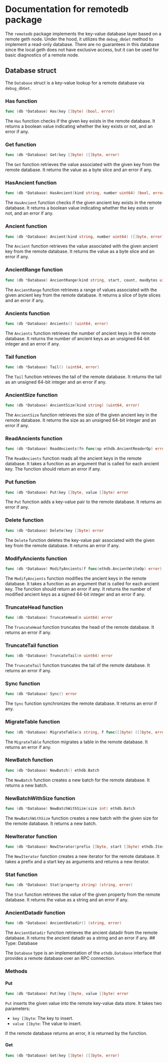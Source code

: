 # Documentation for remotedb package

The `remotedb` package implements the key-value database layer based on a remote geth node. Under the hood, it utilizes the `debug_dbGet` method to implement a read-only database. There are no guarantees in this database since the local geth does not have exclusive access, but it can be used for basic diagnostics of a remote node.

## Database struct

The `Database` struct is a key-value lookup for a remote database via `debug_dbGet`.

### Has function

```go
func (db *Database) Has(key []byte) (bool, error)
```

The `Has` function checks if the given key exists in the remote database. It returns a boolean value indicating whether the key exists or not, and an error if any.

### Get function

```go
func (db *Database) Get(key []byte) ([]byte, error)
```

The `Get` function retrieves the value associated with the given key from the remote database. It returns the value as a byte slice and an error if any.

### HasAncient function

```go
func (db *Database) HasAncient(kind string, number uint64) (bool, error)
```

The `HasAncient` function checks if the given ancient key exists in the remote database. It returns a boolean value indicating whether the key exists or not, and an error if any.

### Ancient function

```go
func (db *Database) Ancient(kind string, number uint64) ([]byte, error)
```

The `Ancient` function retrieves the value associated with the given ancient key from the remote database. It returns the value as a byte slice and an error if any.

### AncientRange function

```go
func (db *Database) AncientRange(kind string, start, count, maxBytes uint64) ([][]byte, error)
```

The `AncientRange` function retrieves a range of values associated with the given ancient key from the remote database. It returns a slice of byte slices and an error if any.

### Ancients function

```go
func (db *Database) Ancients() (uint64, error)
```

The `Ancients` function retrieves the number of ancient keys in the remote database. It returns the number of ancient keys as an unsigned 64-bit integer and an error if any.

### Tail function

```go
func (db *Database) Tail() (uint64, error)
```

The `Tail` function retrieves the tail of the remote database. It returns the tail as an unsigned 64-bit integer and an error if any.

### AncientSize function

```go
func (db *Database) AncientSize(kind string) (uint64, error)
```

The `AncientSize` function retrieves the size of the given ancient key in the remote database. It returns the size as an unsigned 64-bit integer and an error if any.

### ReadAncients function

```go
func (db *Database) ReadAncients(fn func(op ethdb.AncientReaderOp) error) (err error)
```

The `ReadAncients` function reads all the ancient keys in the remote database. It takes a function as an argument that is called for each ancient key. The function should return an error if any.

### Put function

```go
func (db *Database) Put(key []byte, value []byte) error
```

The `Put` function adds a key-value pair to the remote database. It returns an error if any.

### Delete function

```go
func (db *Database) Delete(key []byte) error
```

The `Delete` function deletes the key-value pair associated with the given key from the remote database. It returns an error if any.

### ModifyAncients function

```go
func (db *Database) ModifyAncients(f func(ethdb.AncientWriteOp) error) (int64, error)
```

The `ModifyAncients` function modifies the ancient keys in the remote database. It takes a function as an argument that is called for each ancient key. The function should return an error if any. It returns the number of modified ancient keys as a signed 64-bit integer and an error if any.

### TruncateHead function

```go
func (db *Database) TruncateHead(n uint64) error
```

The `TruncateHead` function truncates the head of the remote database. It returns an error if any.

### TruncateTail function

```go
func (db *Database) TruncateTail(n uint64) error
```

The `TruncateTail` function truncates the tail of the remote database. It returns an error if any.

### Sync function

```go
func (db *Database) Sync() error
```

The `Sync` function synchronizes the remote database. It returns an error if any.

### MigrateTable function

```go
func (db *Database) MigrateTable(s string, f func([]byte) ([]byte, error)) error
```

The `MigrateTable` function migrates a table in the remote database. It returns an error if any.

### NewBatch function

```go
func (db *Database) NewBatch() ethdb.Batch
```

The `NewBatch` function creates a new batch for the remote database. It returns a new batch.

### NewBatchWithSize function

```go
func (db *Database) NewBatchWithSize(size int) ethdb.Batch
```

The `NewBatchWithSize` function creates a new batch with the given size for the remote database. It returns a new batch.

### NewIterator function

```go
func (db *Database) NewIterator(prefix []byte, start []byte) ethdb.Iterator
```

The `NewIterator` function creates a new iterator for the remote database. It takes a prefix and a start key as arguments and returns a new iterator.

### Stat function

```go
func (db *Database) Stat(property string) (string, error)
```

The `Stat` function retrieves the value of the given property from the remote database. It returns the value as a string and an error if any.

### AncientDatadir function

```go
func (db *Database) AncientDatadir() (string, error)
```

The `AncientDatadir` function retrieves the ancient datadir from the remote database. It returns the ancient datadir as a string and an error if any. ## Type: Database

The `Database` type is an implementation of the `ethdb.Database` interface that provides a remote database over an RPC connection.

### Methods

#### Put

```go
func (db *Database) Put(key []byte, value []byte) error
```

`Put` inserts the given value into the remote key-value data store. It takes two parameters:

- `key []byte`: The key to insert.
- `value []byte`: The value to insert.

If the remote database returns an error, it is returned by the function.

#### Get

```go
func (db *Database) Get(key []byte) ([]byte, error)